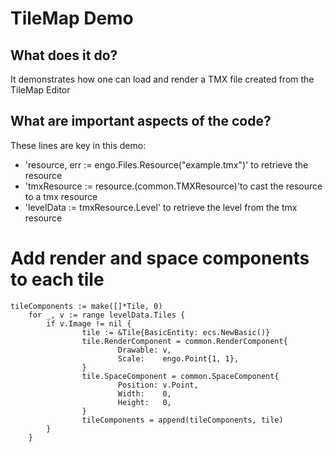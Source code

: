 # TileMap Demo

## What does it do?
It demonstrates how one can load and render a TMX file created from the TileMap Editor  

## What are important aspects of the code?
These lines are key in this demo:

* 'resource, err := engo.Files.Resource("example.tmx")' to retrieve the resource
* 'tmxResource := resource.(common.TMXResource)'to cast the resource to a tmx resource
* 'levelData := tmxResource.Level' to retrieve the level from the tmx resource

# Add render and space components to each tile
```
tileComponents := make([]*Tile, 0) 
    for _, v := range levelData.Tiles {
        if v.Image != nil {
                tile := &Tile{BasicEntity: ecs.NewBasic()}
                tile.RenderComponent = common.RenderComponent{
                        Drawable: v,
                        Scale:    engo.Point{1, 1},
                }
                tile.SpaceComponent = common.SpaceComponent{
                        Position: v.Point,
                        Width:    0,
                        Height:   0,
                }
                tileComponents = append(tileComponents, tile)
        }
    }
```
